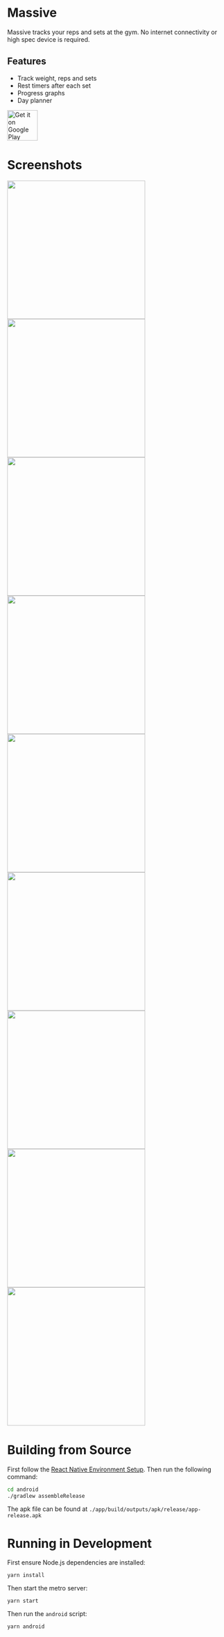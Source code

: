 # Massive

Massive tracks your reps and sets at the gym. No internet connectivity or high spec device is required.

## Features

- Track weight, reps and sets
- Rest timers after each set
- Progress graphs
- Day planner

<a href='https://play.google.com/store/apps/details?id=com.massive&pcampaignid=pcampaignidMKT-Other-global-all-co-prtnr-py-PartBadge-Mar2515-1'>
  <img height="70" alt='Get it on Google Play' src='https://play.google.com/intl/en_us/badges/static/images/badges/en_badge_web_generic.png'/>
</a>

# Screenshots

<img src="images/home.png" width="318"/>
<img src="images/edit.png" width="318"/>
<img src="images/timer.png" width="318"/>
<img src="images/plans.png" width="318"/>
<img src="images/plan-edit.png" width="318"/>
<img src="images/best.png" width="318"/>
<img src="images/best-view.png" width="318"/>
<img src="images/settings.png" width="318"/>
<img src="images/drawer.png" width="318"/>

# Building from Source

First follow the [React Native Environment Setup](https://reactnative.dev/docs/environment-setup). Then run the following command:

```sh
cd android
./gradlew assembleRelease
```

The apk file can be found at `./app/build/outputs/apk/release/app-release.apk`

# Running in Development

First ensure Node.js dependencies are installed:

```
yarn install
```

Then start the metro server:

```
yarn start
```

Then run the `android` script:

```
yarn android
```

